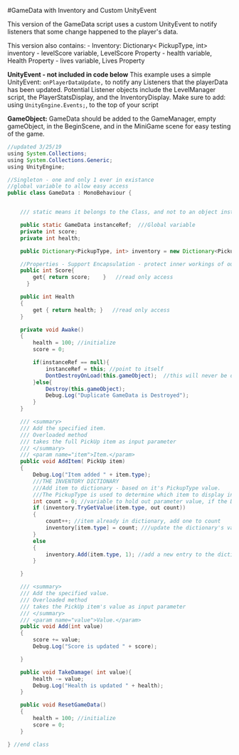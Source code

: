 #GameData with Inventory and Custom UnityEvent

This version of the GameData script uses a custom UnityEvent to notify listeners that some change happened to the player's data.

This version also contains:
    - Inventory: Dictionary< PickupType, int> inventory
    - levelScore variable, LevelScore Property
    - health variable, Health Property
    - lives variable, Lives Property


**UnityEvent - not included in code below**
This example uses a simple UnityEvent: `onPlayerDataUpdate,` to notify any Listeners that the playerData has been updated.  Potential Listener objects include the LevelManager script, the PlayerStatsDisplay, and the InventoryDisplay.  Make sure to add:  using `UnityEngine.Events;`, to the top of your script

**GameObject:**  GameData should be added to the GameManager, empty gameObject, in the BeginScene, and in the MiniGame scene for easy testing of the game.

```java  
//updated 3/25/19 
using System.Collections;
using System.Collections.Generic;
using UnityEngine;

//Singleton - one and only 1 ever in existance
//global variable to allow easy access
public class GameData : MonoBehaviour {


    /// static means it belongs to the Class, and not to an object instance of the class

    public static GameData instanceRef;  ///Global variable 
    private int score;
    private int health;

    public Dictionary<PickupType, int> inventory = new Dictionary<PickupType, int>();

    //Properties - Support Encapsulation - protect inner workings of our class
    public int Score{
        get{ return score;    }   //read only access
      }

    public int Health
    {
        get { return health; }   //read only access
    }

    private void Awake()
    {
        health = 100; //initialize
        score = 0;

        if(instanceRef == null){
            instanceRef = this; //point to itself
            DontDestroyOnLoad(this.gameObject);  //this will never be destroyed
        }else{
            Destroy(this.gameObject);
            Debug.Log("Duplicate GameData is Destroyed");
        }
    }

    /// <summary>
    /// Add the specified item.
    /// Overloaded method
    /// takes the full PickUp item as input parameter
    /// </summary>
    /// <param name="item">Item.</param>
    public void AddItem( PickUp item)
    {
        Debug.Log("Item added " + item.type);
        ///THE INVENTORY DICTIONARY
        ///Add item to dictionary - based on it's PickupType value.
        ///The PickupType is used to determine which item to display in the InventoryDisplay script.
        int count = 0; //variable to hold out parameter value, if the Dictionary already has the item.type key.
        if (inventory.TryGetValue(item.type, out count))
        {
            count++; //item already in dictionary, add one to count
            inventory[item.type] = count; ///update the dictionary's value
        }
        else
        {
            inventory.Add(item.type, 1); //add a new entry to the dictionary
        }

    }

    /// <summary>
    /// Add the specified value.
    /// Overloaded method
    /// takes the PickUp item's value as input parameter
    /// </summary>
    /// <param name="value">Value.</param>
    public void Add(int value)
    {
        score += value;
        Debug.Log("Score is updated " + score);

    }

    public void TakeDamage( int value){
        health -= value;
        Debug.Log("Health is updated " + health);
    }

    public void ResetGameData()
    {
        health = 100; //initialize
        score = 0;
    }

} //end class

```

